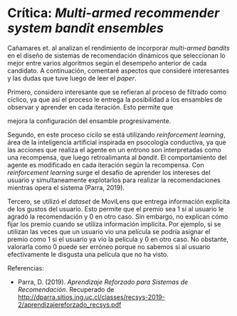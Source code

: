 # Crítica: *Multi-armed recommender system bandit ensembles*

Cañamares et. al analizan el rendimiento de incorporar *multi-armed bandits* en el diseño de sistemas de recomendación dinámicos que seleccionan lo mejor entre varios algoritmos según el desempeño anterior de cada candidato. A continuación, comentaré aspectos que consideré interesantes y las dudas que tuve luego de leer el *paper*.

Primero, considero interesante que se refieran al proceso de filtrado como cíclico, ya que así el proceso le entrega la posibilidad a los ensambles de observar y aprender en cada iteración. Esto permite que 

 mejora la configuración del ensamble progresivamente. 

Segundo, en este proceso cícilo se está utilizando *reinforcement learning*, área de la inteligencia artificial inspirada en psocología conductiva, ya que las acciones que realiza el agente en un entrono son interpretadas como una recompensa, que luego retroalimanta al *bandit*. El comportamiento del agente es modificado en cada iteración según la recompensa. Con *reinforcement learning* surge el desafío de aprender los intereses del usuario y simultaneamente explotarlos para realizar la recomendaciones mientras opera el sistema (Parra, 2019).

Tercero, se utilizó el *dataset* de MoviLens que entrega información explícita de los gustos del usuario. Esto permite que el premio sea 1 si al usuario le agradó la recomendación y 0 en otro caso. Sin embargo, no explican cómo fijar los premio cuando se utiliza información implícita. Por ejemplo, si se utilizan las veces que un usuario vio una película se podría asignar el premio como 1 si el usuario ya vio la película y 0 en otro caso. No obstante, valorarla como 0 puede ser erróneo porque no sabemos si al usuario efectivamente le disgusta una película que no ha visto. 

Referencias:

* Parra, D. (2019). *Aprendizaje Reforzado para Sistemas de Recomendación*. Recuperado de http://dparra.sitios.ing.uc.cl/classes/recsys-2019-2/aprendizajereforzado_recsys.pdf














































































